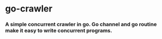 # go-crawler
### A simple concurrent crawler in go. Go channel and go routine make it easy to write concurrent programs.
